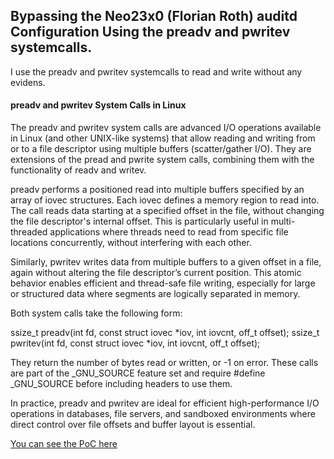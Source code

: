 ## Bypassing the Neo23x0 (Florian Roth) auditd Configuration Using the preadv and pwritev systemcalls.


I use the preadv and pwritev systemcalls to read and write without any evidens.

#### preadv and pwritev System Calls in Linux

The preadv and pwritev system calls are advanced I/O operations available in Linux (and other UNIX-like systems) that allow reading and writing from or to a file descriptor using multiple buffers (scatter/gather I/O). They are extensions of the pread and pwrite system calls, combining them with the functionality of readv and writev.

preadv performs a positioned read into multiple buffers specified by an array of iovec structures. Each iovec defines a memory region to read into. The call reads data starting at a specified offset in the file, without changing the file descriptor's internal offset. This is particularly useful in multi-threaded applications where threads need to read from specific file locations concurrently, without interfering with each other.

Similarly, pwritev writes data from multiple buffers to a given offset in a file, again without altering the file descriptor’s current position. This atomic behavior enables efficient and thread-safe file writing, especially for large or structured data where segments are logically separated in memory.

Both system calls take the following form:

ssize_t preadv(int fd, const struct iovec *iov, int iovcnt, off_t offset);
ssize_t pwritev(int fd, const struct iovec *iov, int iovcnt, off_t offset);

They return the number of bytes read or written, or -1 on error. These calls are part of the _GNU_SOURCE feature set and require #define _GNU_SOURCE before including headers to use them.

In practice, preadv and pwritev are ideal for efficient high-performance I/O operations in databases, file servers, and sandboxed environments where direct control over file offsets and buffer layout is essential.


[You can see the PoC here](https://youtu.be/xWaY-r1cI0s?si=7kgXPGeIjhG6P_xp)
